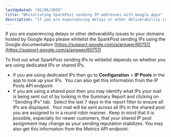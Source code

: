 ```yaml
---
lastUpdated: "02/06/2020"
title: "Whitelisting SparkPost sending IP addresses with Google Apps"
description: "If you are experiencing delays or other deliverability issues to your domains hosted by Google Apps please whitelist the Spark Post sending I Ps using the Google documentation https support google com a answer 60751 To find out what Spark Post sending I Ps to whitelist depends on whether you..."
---
```


If you are experiencing delays or other deliverability issues to your domains hosted by Google Apps please whitelist the SparkPost sending IPs using the Google documentation [https://support.google.com/a/answer/60751](https://support.google.com/a/answer/60751) 

To find out what SparkPost sending IPs to whitelist depends on whether you are using dedicated IPs or shared IPs.

* If you are using dedicated IPs then go to **Configuration** > **IP Pools** in the app to look up your IPs.  You can also get this information from the IP Pools API endpoint
* If you are using a shared pool then you may identify what IPs your mail is being sent out of by looking in the Summary Report and clicking on "Sending IPs" tab.  Select the last 7 days in the report filter to ensure all IPs are displayed.  Your mail will be sent across all IPs in the shared pool you are assigned to in a round robin manner.  Keep in mind that it is possible, especially for newer customers, that your shared IP pool assignment may change as your sending reputation stabilizes. You may also get this information from the Metrics API endpoint.

